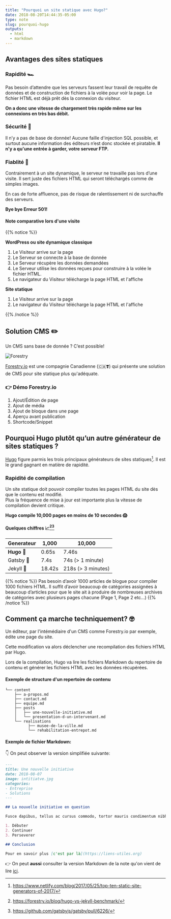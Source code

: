 ```yaml
---
title: "Pourquoi un site statique avec Hugo?"
date: 2018-08-20T14:44:35-05:00
type: note
slug: pourquoi-hugo
outputs:
  - html
  - markdown
---
```



## Avantages des sites statiques

### Rapidité 🏎️

Pas besoin d’attendre que les serveurs fassent leur travail de requête de données et de construction de fichiers à la volée pour voir la page. Le fichier HTML est déjà prêt dès la connexion du visiteur. 

__On a donc une vitesse de chargement très rapide même sur les connexions en très bas débit.__

### Sécurité 🔐

Il n’y a pas de base de donnée! Aucune faille d'injection SQL possible, et surtout aucune information des éditeurs n’est donc stockée et piratable.
__Il n'y a qu'une entrée à garder, votre serveur FTP.__

### Fiablité 💪

Contrairement à un site dynamique, le serveur ne travaille pas lors d’une visite. Il sert juste des fichiers HTML qui seront téléchargés comme de simples images.

En cas de forte affluence, pas de risque de ralentissement ni de surchauffe des serveurs.

__Bye bye Erreur 501!__


#### Note comparative lors d'une visite

{{% notice %}}

__WordPress ou site dynamique classique__

1. Le Visiteur arrive sur la page
2. Le Serveur se connecte à la base de donnée
3. Le Serveur récupère les données demandées
4. Le Serveur utilise les données reçues pour construire à la volée le fichier HTML.
5. Le navigateur du Visiteur télécharge la page HTML et l'affiche

__Site statique__

1. Le Visiteur arrive sur la page
2. Le navigateur du Visiteur télécharge la page HTML et l'affiche

{{% /notice %}}

## Solution CMS ✏️

Un CMS sans base de donnée ? C’est possible!

![Forestry](../forestry.png)

[Forestry.io](https://forestry.io/#/) est une compagnie Canadienne (🇨🇦❣️) qui présente une solution de CMS pour site statique plus qu'adéquate.

### 👉 Démo Forestry.io

1. Ajout/Édition de page
1. Ajout de média
1. Ajout de bloque dans une page
1. Aperçu avant publication
1. Shortcode/Snippet

## Pourquoi Hugo plutôt qu’un autre générateur de sites statiques ?

[Hugo](https://gohugo.io/) figure parmis les trois principaux générateurs de sites statiques[^1]. Il est le grand gagnant en matière de rapidité.

[^1]: https://www.netlify.com/blog/2017/05/25/top-ten-static-site-generators-of-2017/

### Rapidité de compilation

Un site statique doit pouvoir compiler toutes les pages HTML du site dès que le contenu est modifié.   
Plus la fréquence de mise à jour est importante plus la vitesse de compilation devient critique.

__Hugo compile 10,000 pages en moins de 10 secondes 😱__

#### Quelques chiffres 📈[^2][^3]

Generateur | 1,000  |  10,000
:----------|--------|---
__Hugo__   🚀  | 0.65s  | 7.46s   
Gatsby 🏃  | 7.4s   | 74s (> 1 minute)  
Jekyll 🐌  | 18.42s | 218s (> 3 minutes) 

            
[^2]: https://forestry.io/blog/hugo-vs-jekyll-benchmark/
[^3]: https://github.com/gatsbyjs/gatsby/pull/6226/

{{% notice %}}
Pas besoin d’avoir 1000 articles de blogue pour compiler 1000 fichiers HTML. Il suffit d’avoir beaucoup de catégories assignées à beaucoup d’articles pour que le site ait à produire de nombreuses archives de catégories avec plusieurs pages chacune (Page 1, Page 2 etc…)
{{% /notice %}}


##  Comment ça marche techniquement? 🤓

Un éditeur, par l'intémédiaire d'un CMS comme Forestry.io par exemple, édite une page du site.

Cette modification va alors déclencher une recompilation des fichiers HTML par Hugo.

Lors de la compilation, Hugo va lire les fichiers Markdown du repertoire de contenu et générer les fichiers HTML avec les données récupérées.

#### Exemple de structure d'un repertoire de contenu

```
└── content
    ├── a-propos.md
    ├── contact.md
    ├── equipe.md
    ├── posts
    │   ├── une-nouvelle-initiative.md
    │   └── presentation-d-un-intervenant.md
    └── realisations
	      ├── musee-de-la-ville.md
	      └── rehabilitation-entrepot.md
```

#### Exemple de fichier Markdown:

👇 On peut observer la version simplifiée suivante:

```Markdown
---
title: Une nouvelle initiative
date: 2018-08-07
image: intitiatve.jpg
categories:
- Entreprise
- Solutions
---

## La nouvelle initiative en question

Fusce dapibus, tellus ac cursus commodo, tortor mauris condimentum nibh, ut fermentum massa justo sit amet risus. Vestibulum id ligula porta felis euismod semper. Donec id elit non mi porta gravida at eget metus. Aenean lacinia bibendum nulla sed consectetur. Sed posuere consectetur est at lobortis.

1. Débuter
2. Continuer
3. Perseverer

## Conclusion

Pour en savoir plus [c'est par là](https://liens-utiles.org)

```

👉 On peut __aussi__ consulter la version Markdown de la note qu'on vient de lire [ici](markdown.html).
